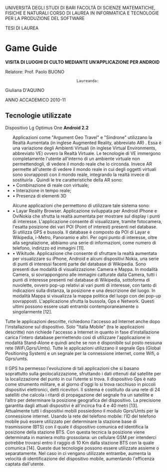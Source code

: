 UNIVERSITÀ DEGLI STUDI DI BARI
FACOLTÀ DI SCIENZE MATEMATICHE, FISICHE E NATURALI
CORSO DI LAUREA IN INFORMATICA E TECNOLOGIE PER LA PRODUZIONE DEL SOFTWARE 





TESI DI LAUREA

<h1>Game Guide</h1>
<b>VISITA DI LUOGHI DI CULTO MEDIANTE UN’APPLICAZIONE PER ANDROID</b>






Relatore:
Prof. Paolo BUONO

									Laureanda:
Giuliana D'AQUINO


ANNO ACCADEMICO 2010-11

<h2>Tecnologie utilizzate</h2>
Dispositivo Lg Optimus One <b>Android 2.2</b>
<ul>Applicazioni come "Argument Geo Travel" e "Sindrone" utilizzano la Realtà Aumentata (in inglese Augmented Reality, abbreviato AR) . Essa è una variazione degli Ambienti Virtuali (in inglese Virtual Environments, abbreviato VE) ovvero la Realtà Virtuale. Le tecnologie di VE immergono completamente l'utente all'interno di un ambiente virtuale non permettendogli, di vedere il mondo reale che lo circonda. Invece AR permette all'utente di vedere il mondo reale in cui degli oggetti virtuali sono sovrapposti con il mondo reale, integrando la realtà invece di sostituirla . Quindi le tre caratteristiche della AR sono: 
  <li>  • Combinazione di reale con virtuale;</li>
  <li>  • Interazione in tempo reale;</li>
  <li>  • Presenza di elementi 3D</li>
</ul>
<ul>Alcune applicazioni che permettono di utilizzare tale sistema sono:
 <li>    • Layar Reality Browser. Applicazione sviluppata per Android iPhone e OviNokia che sfrutta la realtà aumentata per mostrare sul display i punti di interesse. L'applicazione consente di visualizzare, tramite fotocamera, l'esatta posizione dei vari POI (Point of interest) presenti nel database. Si utilizza GPS e bussola. Il database è composto da POI di Layar e Wikipedia, i-Metro, Panoramio e altri. Per ogni punto di interesse, oltre alla segnalazione, abbiamo una serie di informazioni, come numero di telefono, indirizzo ed immagini [11]. </li>
 <li>    • Wikitude. Applicazione che consente di sfruttare la realtà aumentata per visualizzare su iPhone, Android e alcuni dispositivi Nokia, una serie di punti di interessi facenti parte del database di Wikipedia. Sono presenti due modalità di visualizzazione: Camera e Mappa. In modalità Camera, si sovrappongono alle immagini catturate dalla Camera, tutti i punti di interesse presenti nel database di Wikipedia, sottoforma di nuvolette, ovvero pop-up relativi ai vari punti di interesse, con tanto di indicazioni sulla distanza, la posizione e una descrizione del luogo. In modalità Mappa si visualizza la mappa politica del luogo con dei pop-up sovrapposti. L'applicazione sfrutta la bussola, Gps e Network. Questi ultimi possono essere usati entrambi contemporaneamente o singolarmente [12]. </li>
</ul>
<p>Tutte le applicazioni descritte, richiedono l'accesso ad Internet anche dopo l'installazione sul dispositivo. Solo "Italia Mobile" (tra le applicazioni descritte) non richiede l'accesso a Internet in quanto in fase d’installazione carica l'intero database permettendo così di utilizzare l'applicazione in modalità Stand-Alone e quindi anche se non è disponibile sul posto nessuna rete (WiFi,Gprs/Umts). 
Tutte le applicazioni utilizzano il segnale Gps (Global Positioning System) e un segnale per la connessione internet, come Wifi, o Gprs/umts. </p>
<p>Il GPS ha permesso l'evoluzione di tali applicazioni che si basano soprattutto sulla geolocalizzazione, sfruttando i dati ottenuti dal satellite per la localizzazione del punto in cui l’utente si trova. Il dispositivo Gps è nato come strumento militare, e al giorno d'oggi lo si trova racchiuso in piccoli dispositivi elettronici, detti ricevitori. Il sistema è costituito da una rete di 24 satelliti che calcola i ritardi di propagazione del segnale fra un satellite e l’altro per determinare la posizione geografica del dispositivo. La precisione garantita dagli attuali dispositivi è all'incirca fra 4 e 40 metri [13].
Attualmente tutti i dispositivi mobili possiedono il modulo Gprs/Umts per la connessione internet. Usando la rete del telefono mobile: l’ID del telefono mobile può essere utilizzato per determinare la stazione base di trasmissione (BTS) con il quale il dispositivo comunica ed identifica la posizione della stazione BTS. Con questa tecnica la posizione viene determinata in maniera molto grossolana: un cellulare GSM per intenderci potrebbe trovarsi entro il raggio di 10 Km dalla stazione BTS con la quale comunica [14].
Queste due tecnologie possono essere utilizzate assieme o separatamente. Nel caso in ci vengano utilizzate entrambe, aumenta la velocità di identificazione del dispositivo mobile, aumentando l'efficenza captata dall'utente.
</p>
